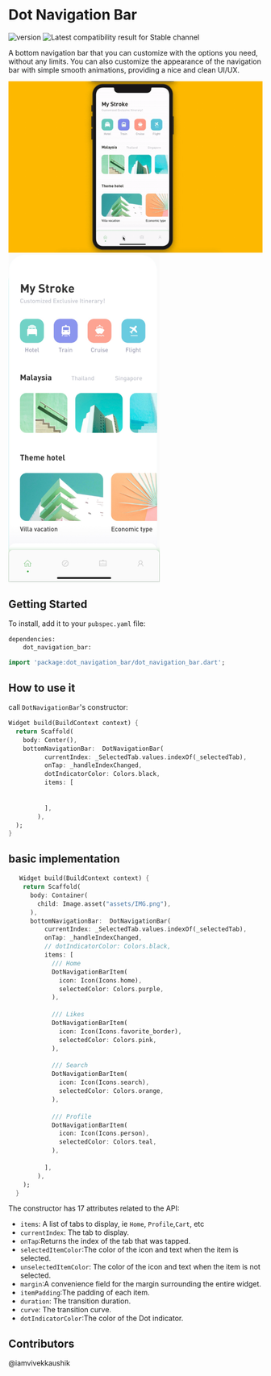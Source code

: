 # Dot Navigation Bar
![version](https://img.shields.io/badge/version-0.2.0-blue.svg) 
![Latest compatibility result for Stable channel](https://img.shields.io/endpoint?url=https://pub.green/packages/bottom_navy_bar/badge?channel=stable)

A bottom navigation bar that you can customize with the options you need, without any limits. You can also customize the appearance of the navigation bar with simple smooth animations, providing a nice and clean UI/UX.

 ![style1](github-assets/Screen-Recording.gif)
 <img src="github-assets/Screen-Shot.png" alt="preview" width="300"/> 



## Getting Started

To install, add it to your `pubspec.yaml` file:

```
dependencies:
    dot_navigation_bar:

```

```dart
import 'package:dot_navigation_bar/dot_navigation_bar.dart';
```

## How to use it

 call `DotNavigationBar`'s constructor:

```dart
Widget build(BuildContext context) {
  return Scaffold(
    body: Center(),
    bottomNavigationBar:  DotNavigationBar(
          currentIndex: _SelectedTab.values.indexOf(_selectedTab),
          onTap: _handleIndexChanged,
          dotIndicatorColor: Colors.black,
          items: [
            
            
          ],
        ),
  );
}
```

## basic implementation

```dart
   Widget build(BuildContext context) {
    return Scaffold(
      body: Container(
        child: Image.asset("assets/IMG.png"),
      ),
      bottomNavigationBar:  DotNavigationBar(
          currentIndex: _SelectedTab.values.indexOf(_selectedTab),
          onTap: _handleIndexChanged,
          // dotIndicatorColor: Colors.black,
          items: [
            /// Home
            DotNavigationBarItem(
              icon: Icon(Icons.home),
              selectedColor: Colors.purple,
            ),

            /// Likes
            DotNavigationBarItem(
              icon: Icon(Icons.favorite_border),
              selectedColor: Colors.pink,
            ),

            /// Search
            DotNavigationBarItem(
              icon: Icon(Icons.search),
              selectedColor: Colors.orange,
            ),

            /// Profile
            DotNavigationBarItem(
              icon: Icon(Icons.person),
              selectedColor: Colors.teal,
            ),
            
          ],
        ),
    );
  }

```

The constructor has 17 attributes related to the API:

- `items`: A list of tabs to display, ie `Home`, `Profile`,`Cart`, etc
- `currentIndex`: The tab to display.
- `onTap`:Returns the index of the tab that was tapped.
- `selectedItemColor`:The color of the icon and text when the item is selected.
- `unselectedItemColor`: The color of the icon and text when the item is not selected.
- `margin`:A convenience field for the margin surrounding the entire widget.
- `itemPadding`:The padding of each item.
- `duration`: The transition duration.
- `curve`: The transition curve.
- `dotIndicatorColor`:The color of the Dot indicator.

## Contributors
@iamvivekkaushik
